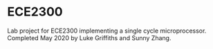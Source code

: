 # ECE2300
Lab project for ECE2300 implementing a single cycle microprocessor. Completed May 2020 by Luke Griffiths and Sunny Zhang. 
